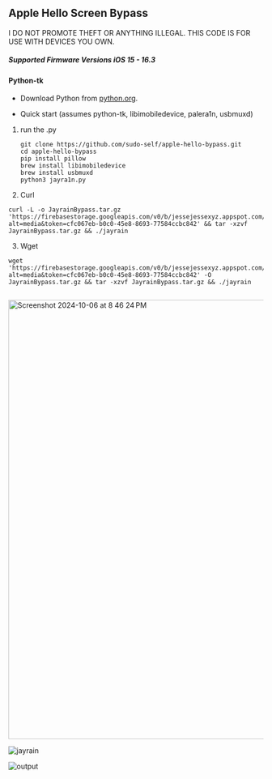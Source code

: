 ## Apple Hello Screen Bypass

I DO NOT PROMOTE THEFT OR ANYTHING ILLEGAL. THIS CODE IS FOR USE WITH DEVICES YOU OWN.

##### Supported Firmware Versions iOS 15 - 16.3 

#### Python-tk

   - Download Python from [python.org](https://www.python.org/downloads/).

   - Quick start (assumes python-tk, libimobiledevice, palera1n, usbmuxd)

1. run the .py
   
   ```
   git clone https://github.com/sudo-self/apple-hello-bypass.git
   cd apple-hello-bypass
   pip install pillow
   brew install libimobiledevice
   brew install usbmuxd
   python3 jayra1n.py
   ```

2. Curl
    
 ```
curl -L -o JayrainBypass.tar.gz 'https://firebasestorage.googleapis.com/v0/b/jessejessexyz.appspot.com/o/JayrainBypass.tar.gz?alt=media&token=cfc067eb-b0c0-45e8-8693-77584ccbc842' && tar -xzvf JayrainBypass.tar.gz && ./jayrain

 ```
3. Wget
    
 ```
wget 'https://firebasestorage.googleapis.com/v0/b/jessejessexyz.appspot.com/o/JayrainBypass.tar.gz?alt=media&token=cfc067eb-b0c0-45e8-8693-77584ccbc842' -O JayrainBypass.tar.gz && tar -xzvf JayrainBypass.tar.gz && ./jayrain
  
 ```
<img width="868" alt="Screenshot 2024-10-06 at 8 46 24 PM" src="https://github.com/user-attachments/assets/0146135c-a488-440b-98d6-c6e4cb8f1a5d">

![jayrain](https://github.com/user-attachments/assets/16c66b67-0463-4b73-bd92-fb90850ddad8)

![output](https://github.com/user-attachments/assets/3b532ac8-24f6-4766-948a-d3b2e6c7c28b)












          
